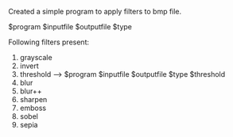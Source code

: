 Created a simple program to apply filters to bmp file.

$program $inputfile $outputfile $type 

Following filters present:

1. grayscale
2. invert
3. threshold --> $program $inputfile $outputfile $type $threshold
4. blur
5. blur++
6. sharpen
7. emboss
8. sobel
9. sepia
